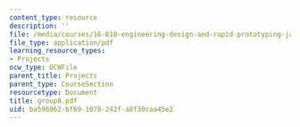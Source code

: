 ```yaml
---
content_type: resource
description: ''
file: /media/courses/16-810-engineering-design-and-rapid-prototyping-january-iap-2005/ba596962bf691078242fa8f30caa45e2_group8.pdf
file_type: application/pdf
learning_resource_types:
- Projects
ocw_type: OCWFile
parent_title: Projects
parent_type: CourseSection
resourcetype: Document
title: group8.pdf
uid: ba596962-bf69-1078-242f-a8f30caa45e2
---
```

